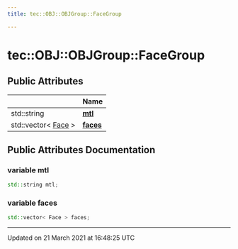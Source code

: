```yaml
---
title: tec::OBJ::OBJGroup::FaceGroup

---
```


# tec::OBJ::OBJGroup::FaceGroup



## Public Attributes

|                | Name           |
| -------------- | -------------- |
| std::string | **[mtl](/engine/Classes/structtec_1_1_o_b_j_1_1_o_b_j_group_1_1_face_group/#variable-mtl)**  |
| std::vector< [Face](/engine/Classes/structtec_1_1_o_b_j_1_1_face/) > | **[faces](/engine/Classes/structtec_1_1_o_b_j_1_1_o_b_j_group_1_1_face_group/#variable-faces)**  |

## Public Attributes Documentation

### variable mtl

```cpp
std::string mtl;
```


### variable faces

```cpp
std::vector< Face > faces;
```


-------------------------------

Updated on 21 March 2021 at 16:48:25 UTC